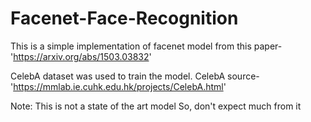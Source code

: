 # Facenet-Face-Recognition

This is a simple implementation of facenet model from this paper-'https://arxiv.org/abs/1503.03832'

CelebA dataset was used to train the model.
CelebA source-'https://mmlab.ie.cuhk.edu.hk/projects/CelebA.html'

Note: This is not a state of the art model So, don't expect much from it

